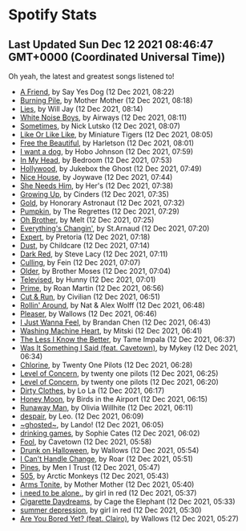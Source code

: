 
# Spotify Stats
## Last Updated Sun Dec 12 2021 08:46:47 GMT+0000 (Coordinated Universal Time))

Oh yeah, the latest and greatest songs listened to!

- [A Friend](https://www.last.fm/music/Say+Yes+Dog/_/A+Friend), by Say Yes Dog (12 Dec 2021, 08:22)
- [Burning Pile](https://www.last.fm/music/Mother+Mother/_/Burning+Pile), by Mother Mother (12 Dec 2021, 08:18)
- [Lies](https://www.last.fm/music/Will+Jay/_/Lies), by Will Jay (12 Dec 2021, 08:14)
- [White Noise Boys](https://www.last.fm/music/Airways/_/White+Noise+Boys), by Airways (12 Dec 2021, 08:11)
- [Sometimes](https://www.last.fm/music/Nick+Lutsko/_/Sometimes), by Nick Lutsko (12 Dec 2021, 08:07)
- [Like Or Like Like](https://www.last.fm/music/Miniature+Tigers/_/Like+Or+Like+Like), by Miniature Tigers (12 Dec 2021, 08:05)
- [Free the Beautiful](https://www.last.fm/music/Harletson/_/Free+the+Beautiful), by Harletson (12 Dec 2021, 08:01)
- [I want a dog](https://www.last.fm/music/Hobo+Johnson/_/I+want+a+dog), by Hobo Johnson (12 Dec 2021, 07:59)
- [In My Head](https://www.last.fm/music/Bedroom/_/In+My+Head), by Bedroom (12 Dec 2021, 07:53)
- [Hollywood](https://www.last.fm/music/Jukebox+the+Ghost/_/Hollywood), by Jukebox the Ghost (12 Dec 2021, 07:49)
- [Nice House](https://www.last.fm/music/Joywave/_/Nice+House), by Joywave (12 Dec 2021, 07:44)
- [She Needs Him](https://www.last.fm/music/Her%27s/_/She+Needs+Him), by Her's (12 Dec 2021, 07:38)
- [Growing Up](https://www.last.fm/music/Cinders/_/Growing+Up), by Cinders (12 Dec 2021, 07:35)
- [Gold](https://www.last.fm/music/Honorary+Astronaut/_/Gold), by Honorary Astronaut (12 Dec 2021, 07:32)
- [Pumpkin](https://www.last.fm/music/The+Regrettes/_/Pumpkin), by The Regrettes (12 Dec 2021, 07:29)
- [Oh Brother](https://www.last.fm/music/Melt/_/Oh+Brother), by Melt (12 Dec 2021, 07:25)
- [Everything's Changin'](https://www.last.fm/music/St.Arnaud/_/Everything%27s+Changin%27), by St.Arnaud (12 Dec 2021, 07:20)
- [Expert](https://www.last.fm/music/Pretoria/_/Expert), by Pretoria (12 Dec 2021, 07:18)
- [Dust](https://www.last.fm/music/Childcare/_/Dust), by Childcare (12 Dec 2021, 07:14)
- [Dark Red](https://www.last.fm/music/Steve+Lacy/_/Dark+Red), by Steve Lacy (12 Dec 2021, 07:11)
- [Culling](https://www.last.fm/music/Fein/_/Culling), by Fein (12 Dec 2021, 07:07)
- [Older](https://www.last.fm/music/Brother+Moses/_/Older), by Brother Moses (12 Dec 2021, 07:04)
- [Televised](https://www.last.fm/music/Hunny/_/Televised), by Hunny (12 Dec 2021, 07:01)
- [Prime](https://www.last.fm/music/Roan+Martin/_/Prime), by Roan Martin (12 Dec 2021, 06:56)
- [Cut & Run](https://www.last.fm/music/Civilian/_/Cut+&+Run), by Civilian (12 Dec 2021, 06:51)
- [Rollin' Around](https://www.last.fm/music/Nat+&+Alex+Wolff/_/Rollin%27+Around), by Nat & Alex Wolff (12 Dec 2021, 06:48)
- [Pleaser](https://www.last.fm/music/Wallows/_/Pleaser), by Wallows (12 Dec 2021, 06:46)
- [I Just Wanna Feel](https://www.last.fm/music/Brandan+Chen/_/I+Just+Wanna+Feel), by Brandan Chen (12 Dec 2021, 06:43)
- [Washing Machine Heart](https://www.last.fm/music/Mitski/_/Washing+Machine+Heart), by Mitski (12 Dec 2021, 06:41)
- [The Less I Know the Better](https://www.last.fm/music/Tame+Impala/_/The+Less+I+Know+the+Better), by Tame Impala (12 Dec 2021, 06:37)
- [Was It Something I Said (feat. Cavetown)](https://www.last.fm/music/Mykey/_/Was+It+Something+I+Said+(feat.+Cavetown)), by Mykey (12 Dec 2021, 06:34)
- [Chlorine](https://www.last.fm/music/Twenty+One+Pilots/_/Chlorine), by Twenty One Pilots (12 Dec 2021, 06:28)
- [Level of Concern](https://www.last.fm/music/twenty+one+pilots/_/Level+of+Concern), by twenty one pilots (12 Dec 2021, 06:25)
- [Level of Concern](https://www.last.fm/music/twenty+one+pilots/_/Level+of+Concern), by twenty one pilots (12 Dec 2021, 06:20)
- [Dirty Clothes](https://www.last.fm/music/Lo+La/_/Dirty+Clothes), by Lo La (12 Dec 2021, 06:17)
- [Honey Moon](https://www.last.fm/music/Birds+in+the+Airport/_/Honey+Moon), by Birds in the Airport (12 Dec 2021, 06:15)
- [Runaway Man](https://www.last.fm/music/Olivia+Willhite/_/Runaway+Man), by Olivia Willhite (12 Dec 2021, 06:11)
- [despair](https://www.last.fm/music/Leo./_/despair), by Leo. (12 Dec 2021, 06:09)
- [~ghosted~](https://www.last.fm/music/Lando!/_/~ghosted~), by Lando! (12 Dec 2021, 06:05)
- [drinking games](https://www.last.fm/music/Sophie+Cates/_/drinking+games), by Sophie Cates (12 Dec 2021, 06:02)
- [Fool](https://www.last.fm/music/Cavetown/_/Fool), by Cavetown (12 Dec 2021, 05:58)
- [Drunk on Halloween](https://www.last.fm/music/Wallows/_/Drunk+on+Halloween), by Wallows (12 Dec 2021, 05:54)
- [I Can't Handle Change](https://www.last.fm/music/Roar/_/I+Can%27t+Handle+Change), by Roar (12 Dec 2021, 05:51)
- [Pines](https://www.last.fm/music/Men+I+Trust/_/Pines), by Men I Trust (12 Dec 2021, 05:47)
- [505](https://www.last.fm/music/Arctic+Monkeys/_/505), by Arctic Monkeys (12 Dec 2021, 05:43)
- [Arms Tonite](https://www.last.fm/music/Mother+Mother/_/Arms+Tonite), by Mother Mother (12 Dec 2021, 05:40)
- [i need to be alone.](https://www.last.fm/music/girl+in+red/_/i+need+to+be+alone.), by girl in red (12 Dec 2021, 05:37)
- [Cigarette Daydreams](https://www.last.fm/music/Cage+the+Elephant/_/Cigarette+Daydreams), by Cage the Elephant (12 Dec 2021, 05:33)
- [summer depression](https://www.last.fm/music/girl+in+red/_/summer+depression), by girl in red (12 Dec 2021, 05:30)
- [Are You Bored Yet? (feat. Clairo)](https://www.last.fm/music/Wallows/_/Are+You+Bored+Yet%3F+(feat.+Clairo)), by Wallows (12 Dec 2021, 05:27)
